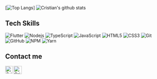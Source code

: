 [![Top Langs](https://github-readme-stats.vercel.app/api/top-langs/?username=cristianms&theme=tokyonight&layout=compact)]
![Cristian's github stats](https://github-readme-stats.vercel.app/api?username=cristianms&show_icons=true&theme=tokyonight)

## Tech Skills
![Flutter](https://img.shields.io/badge/-Flutter-black?style=flat-square&logo=flutter)
![Nodejs](https://img.shields.io/badge/NodeJs-339933.svg?logo=node.js&logoColor=white)
![TypeScript](https://img.shields.io/badge/-TypeScript-007ACC?style=flat-square&logo=typescript)
![JavaScript](https://img.shields.io/badge/-JavaScript-black?style=flat-square&logo=javascript)
![HTML5](https://img.shields.io/badge/-HTML5-E34F26?style=flat-square&logo=html5&logoColor=white)
![CSS3](https://img.shields.io/badge/-CSS3-1572B6?style=flat-square&logo=css3)
![Git](https://img.shields.io/badge/-Git-black?style=flat-square&logo=git)
![GitHub](https://img.shields.io/badge/-GitHub-181717?style=flat-square&logo=github)
![NPM](https://img.shields.io/badge/NPM-CB3837.svg?logo=npm)
![Yarn](https://img.shields.io/badge/Yarn-2C8EBB.svg?logo=yarn&logoColor=white)

## Contact me
<p style="justify-content:center width: 100%">
   <a href="https://www.linkedin.com/in/cristian-de-mellos-10349564/">
    <img align="left" alt="Cristian de Mellos | Linkedin" width="24px" src="https://github.com/TheDudeThatCode/TheDudeThatCode/blob/master/Assets/Linkedin.svg" />
  </a> &nbsp;&nbsp;
  <a href="mailto:cristian.ms@hotmail.com">
    <img align="left" alt="Cristian de Mellos | Hotmail" width="26px" src="https://github.com/TheDudeThatCode/TheDudeThatCode/blob/master/Assets/Gmail.svg" />
  </a>
</p>
